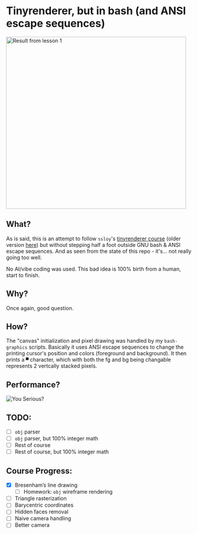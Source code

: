 # Tinyrenderer, but in bash (and ANSI escape sequences)

<img width="486" height="465" alt="Result from lesson 1" src="https://github.com/user-attachments/assets/0bffcc32-94b6-4f9c-a79c-20b07637a8be" />


## What?
As is said, this is an attempt to follow `ssloy`'s [tinyrenderer course](https://haqr.eu/tinyrenderer/bresenham/) (older version [here](https://github.com/ssloy/tinyrenderer/wiki)) but without stepping half a foot outside GNU bash & ANSI escape sequences. And as seen from the state of this repo - it's... not really going too well.

No AI/vibe coding was used. This bad idea is 100% birth from a human, start to finish.

## Why?
Once again, good question.

## How?
The "canvas" initialization and pixel drawing was handled by my `bash-graphics` scripts. Basically it uses ANSI escape sequences to change the printing cursor's position and colors (foreground and background). It then prints a `▀` character, which with both the fg and bg being changable represents 2 vertcally stacked pixels.

## Performance?

![You Serious?](https://media1.tenor.com/m/g3EePkbZtlkAAAAC/spiderman-j-jonah-jameson.gif)

## TODO:
- [ ] `obj` parser
- [ ] `obj` parser, but 100% integer math
- [ ] Rest of course
- [ ] Rest of course, but 100% integer math

## Course Progress:
- [x] Bresenham’s line drawing
  - [ ] Homework: `obj` wireframe rendering
- [ ] Triangle rasterization
- [ ] Barycentric coordinates
- [ ] Hidden faces removal
- [ ] Naive camera handling
- [ ] Better camera
